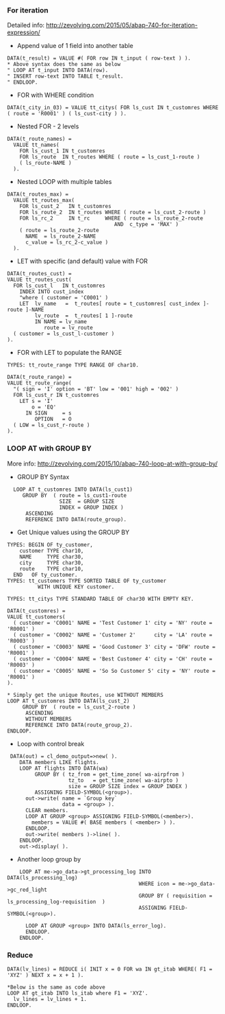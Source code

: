 
### For iteration
Detailed info: http://zevolving.com/2015/05/abap-740-for-iteration-expression/
* Append value of 1 field into another table
```ABAP
DATA(t_result) = VALUE #( FOR row IN t_input ( row-text ) ). 
* Above syntax does the same as below
" LOOP AT t_input INTO DATA(row). 
" INSERT row-text INTO TABLE t_result. 
" ENDLOOP. 
```
* FOR with WHERE condition
```ABAP
DATA(t_city_in_03) = VALUE tt_citys( FOR ls_cust IN t_customres WHERE ( route = 'R0001' ) ( ls_cust-city ) ).
```
* Nested FOR - 2 levels
```ABAP
DATA(t_route_names) =
  VALUE tt_names(
    FOR ls_cust_1 IN t_customres
    FOR ls_route  IN t_routes WHERE ( route = ls_cust_1-route )
    ( ls_route-NAME )
  ).
```
* Nested LOOP with multiple tables
```ABAP
DATA(t_routes_max) =
  VALUE tt_routes_max(
    FOR ls_cust_2   IN t_customres
    FOR ls_route_2  IN t_routes WHERE ( route = ls_cust_2-route )
    FOR ls_rc_2     IN t_rc     WHERE ( route = ls_route_2-route
                                   AND  c_type = 'MAX' )
    ( route = ls_route_2-route
      NAME  = ls_route_2-NAME
      c_value = ls_rc_2-c_value )
  ).
  ```
  
  * LET with specific (and default) value with FOR
  ```ABAP
  DATA(t_routes_cust) =
  VALUE tt_routes_cust(
    FOR ls_cust_l   IN t_customres
      INDEX INTO cust_index
      "where ( customer = 'C0001' )
      LET  lv_name   =  t_routes[ route = t_customres[ cust_index ]-route ]-NAME
           lv_route  =  t_routes[ 1 ]-route
           IN NAME = lv_name
              route = lv_route
    ( customer = ls_cust_l-customer )
  ).
  ```
  * FOR with LET to populate the RANGE
  ```ABAP
TYPES: tt_route_range TYPE RANGE OF char10.
 
DATA(t_route_range) =
  VALUE tt_route_range(
    "( sign = 'I' option = 'BT' low = '001' high = '002' )
    FOR ls_cust_r IN t_customres
      LET s = 'I'
          o = 'EQ'
        IN SIGN     = s
           OPTION   = O
    ( LOW = ls_cust_r-route )
  ).
  ```
  
  ### LOOP AT with GROUP BY
  More info: http://zevolving.com/2015/10/abap-740-loop-at-with-group-by/
* GROUP BY Syntax
```ABAP
  LOOP AT t_customres INTO DATA(ls_cust1)
     GROUP BY  ( route = ls_cust1-route
                 SIZE  = GROUP SIZE
                 INDEX = GROUP INDEX )
      ASCENDING
      REFERENCE INTO DATA(route_group).
  ```
  * Get Unique values using the GROUP BY
```ABAP
TYPES: BEGIN OF ty_customer,
    customer TYPE char10,
    NAME     TYPE char30,
    city     TYPE char30,
    route    TYPE char10,
  END   OF ty_customer.
TYPES: tt_customers TYPE SORTED TABLE OF ty_customer
          WITH UNIQUE KEY customer.
 
TYPES: tt_citys TYPE STANDARD TABLE OF char30 WITH EMPTY KEY.
 
DATA(t_customres) =
VALUE tt_customers(
  ( customer = 'C0001' NAME = 'Test Customer 1' city = 'NY' route = 'R0001' )
  ( customer = 'C0002' NAME = 'Customer 2'      city = 'LA' route = 'R0003' )
  ( customer = 'C0003' NAME = 'Good Customer 3' city = 'DFW' route = 'R0001' )
  ( customer = 'C0004' NAME = 'Best Customer 4' city = 'CH' route = 'R0003' )
  ( customer = 'C0005' NAME = 'So So Customer 5' city = 'NY' route = 'R0001' )
).
 
* Simply get the unique Routes, use WITHOUT MEMBERS
LOOP AT t_customres INTO DATA(ls_cust_2)
     GROUP BY  ( route = ls_cust_2-route )
      ASCENDING
      WITHOUT MEMBERS
      REFERENCE INTO DATA(route_group_2).
ENDLOOP. 
```
* Loop with control break
```ABAP
 DATA(out) = cl_demo_output=>new( ).
    DATA members LIKE flights.
    LOOP AT flights INTO DATA(wa)
         GROUP BY ( tz_from = get_time_zone( wa-airpfrom )
                    tz_to   = get_time_zone( wa-airpto )
                    size = GROUP SIZE index = GROUP INDEX )
         ASSIGNING FIELD-SYMBOL(<group>).
      out->write( name = `Group key`
                  data = <group> ).
      CLEAR members.
      LOOP AT GROUP <group> ASSIGNING FIELD-SYMBOL(<member>).
        members = VALUE #( BASE members ( <member> ) ).
      ENDLOOP.
      out->write( members )->line( ).
    ENDLOOP.
    out->display( ).
```

* Another loop group by
```ABAP
    LOOP AT me->go_data->gt_processing_log INTO DATA(ls_processing_log)
                                           WHERE icon = me->go_data->gc_red_light
                                           GROUP BY ( requisition = ls_processing_log-requisition  )
                                           ASSIGNING FIELD-SYMBOL(<group>).

      LOOP AT GROUP <group> INTO DATA(ls_error_log).
      ENDLOOP.
    ENDLOOP.
```

### Reduce
```ABAP
DATA(lv_lines) = REDUCE i( INIT x = 0 FOR wa IN gt_itab WHERE( F1 = 'XYZ' ) NEXT x = x + 1 ).

*Below is the same as code above
LOOP AT gt_itab INTO ls_itab where F1 = 'XYZ'.
  lv_lines = lv_lines + 1.
ENDLOOP.
```  
  
